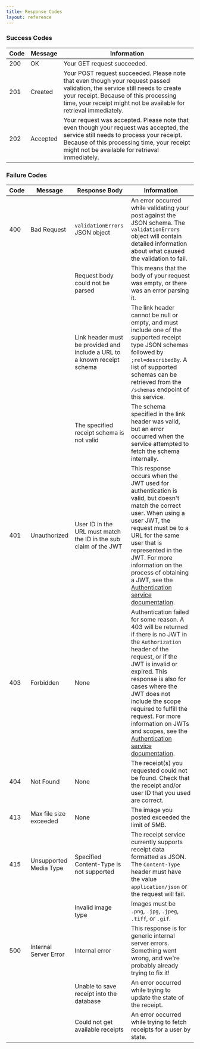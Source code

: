 ```yaml
---
title: Response Codes
layout: reference
---
```


### Success Codes

|Code|Message|Information|
|---|---|---|
|200|OK|Your GET request succeeded.|
|201|Created|Your POST request succeeded. Please note that even though your request passed validation, the service still needs to create your receipt. Because of this processing time, your receipt might not be available for retrieval immediately.|
|202|Accepted|Your request was accepted. Please note that even though your request was accepted, the service still needs to process your receipt. Because of this processing time, your receipt might not be available for retrieval immediately.|

### Failure Codes

|Code|Message|Response Body|Information|
|---|---|---|---|
|400|Bad Request|`validationErrors` JSON object|An error occurred while validating your post against the JSON schema. The `validationErrors` object will contain detailed information about what caused the validation to fail.|
|||Request body could not be parsed| This means that the body of your request was empty, or there was an error parsing it.|
|||Link header must be provided and include a URL to a known receipt schema|The link header cannot be null or empty, and must include one of the supported receipt type JSON schemas followed by `;rel=describedBy`. A list of supported schemas can be retrieved from the `/schemas` endpoint of this service.|
|||The specified receipt schema is not valid|The schema specified in the link header was valid, but an error occurred when the service attempted to fetch the schema internally.|
|401|Unauthorized|User ID in the URL must match the ID in the sub claim of the JWT|This response occurs when the JWT used for authentication is valid, but doesn't match the correct user. When using a user JWT, the request must be to a URL for the same user that is represented in the JWT. For more information on the process of obtaining a JWT, see the [Authentication service documentation](/api-reference/authentication/apidoc.html).|
|403|Forbidden|None|Authentication failed for some reason. A 403 will be returned if there is no JWT in the `Authorization` header of the request, or if the JWT is invalid or expired. This response is also for cases where the JWT does not include the scope required to fulfill the request. For more information on JWTs and scopes, see the [Authentication service documentation](/api-reference/authentication/apidoc.html).|
|404|Not Found|None|The receipt(s) you requested could not be found. Check that the receipt and/or user ID that you used are correct.|
|413|Max file size exceeded|None|The image you posted exceeded the limit of 5MB.|
|415|Unsupported Media Type|Specified Content-Type is not supported|The receipt service currently supports receipt data formatted as JSON. The `Content-Type` header must have the value `application/json` or the request will fail.|
|||Invalid image type| Images must be `.png`, `.jpg`, `.jpeg`, `.tiff`, or `.gif`. |
|500|Internal Server Error|Internal error|This response is for generic internal server errors. Something went wrong, and we're probably already trying to fix it!|
|||Unable to save receipt into the database|An error occurred while trying to update the state of the receipt.|
|||Could not get available receipts|An error occurred while trying to fetch receipts for a user by state.|

